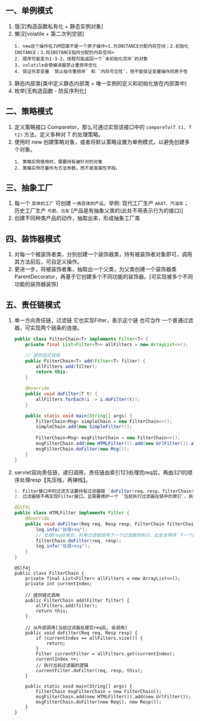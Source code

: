 ## 一、单例模式
1. 饿汉[构造函数私有化 + 静态实例对象]
2. 懒汉[volatile + 第二次判空锁]
	```
	1. new这个操作在JVM层面不是一个原子操作<1.为INSTANCE分配内存空间；2.初始化INSTANCE；3.将INSTANCE指向分配的内存空间>
	2. 顺序可能变为1-3-2，线程可能返回一个`未初始化完毕`的对象
	3. volatile会使编译器禁止重排序优化
	4. 保证共享变量 `禁止指令重排序` 和 `内存可见性`，但不能保证变量操作的原子性
	```
3. 静态内部类[类中定义静态内部类 + 唯一实例的定义和初始化放在内部类中]	
4. 枚举[无构造函数 - 防反序列化]

## 二、策略模式
1. 定义策略接口 Comparetor<T>，那么可通过实现该接口中的 `compareTo(T t1, T t2)` 方法，定义多种对 T 的处理策略。
2. 使用时 new 创建策略对象，或者将默认策略设置为单例模式，以避免创建多个对象。
	```
	1. 策略实例使用时，需要持有被针对的对象
	2. 策略实例尽量作为方法参数，而不是类属性字段。
	```
	
## 三、抽象工厂
1. 每一个 `具体的工厂` 可创建 `一族具体的产品`，举例: 现代工厂生产 `AK47、汽油车`；历史工厂生产 `弓箭、马车` [产品是有抽象父类的(此处不用表示行为的接口)]
2. 创建不同种类产品的动作，抽取出来，形成抽象工厂类

## 四、装饰器模式
1. 对每一个被装饰者类，分别创建一个装饰器类，持有被装饰者对象即可，调用其方法前后，可自定义操作。
2. 更进一步，将被装饰者集，抽取出一个父类，为父类创建一个装饰器类ParentDecorator，再基于它创建多个不同功能的装饰器。[可实现被多个不同功能的装饰器装饰]

## 五、责任链模式
1. 单一方向责任链，过滤链 它也实现Filter<T>，表示这个链 也可当作 一个普通过滤器，可实现两个链条的连接。
	```java
	public class FilterChain<T> implements Filter<T> {
		private final List<Filter<T>> allFilters = new ArrayList<>();
	
		// 提供链式调用
		public FilterChain<T> add(Filter<T> filter) {
			allFilters.add(filter);
			return this;
		}
	
		@Override
		public void doFilter(T t) {
			allFilters.forEach(i -> i.doFilter(t));
		}
	
		public static void main(String[] args) {
			FilterChain<Msg> simpleChain = new FilterChain<>();
			simpleChain.add(new SimpleFilter());
			
			FilterChain<Msg> msgFilterChain = new FilterChain<>();
			msgFilterChain.add(new HTMLFilter()).add(new UrlFilter()).add(simpleChain);
			msgFilterChain.doFilter(new Msg());
		}
	}
	```
2. servlet双向责任链，递归调用，责任链由索引123处理完req后，再由321的顺序处理resp【先压栈，再弹栈】。
	```java
	1. Filter接口中的过滤方法要持有过滤器链 `doFilter(req，resp，filterChain)`，通过`filterChain`去调用下一个链的doFilter方法。
	2. 过滤器链不再实现Filter接口，且需要维护一个 `当前执行过滤器在链中的索引`，执行完了就返回，没有执行完就取出来执行，并维护索引移动。
	```
	
	```java
	@Slf4j
	public class HTMLFilter implements Filter {
		@Override
		public void doFilter(Req req, Resp resp, FilterChain filterChain) {
			log.info("处理req");
			// 处理req结束后，利用过滤链调用下一个过滤器的执行，此处会等待`下一个过滤器执行结束`
			filterChain.doFilter(req, resp);
			log.info("处理resp");
		}
	}	
	```
	
	```
	@Slf4j
	public class FilterChain {
		private final List<Filter> allFilters = new ArrayList<>();
		private int currentIndex;
	
		// 提供链式调用
		public FilterChain add(Filter filter) {
			allFilters.add(filter);
			return this;
		}
	
		// 从外部调用[当前过滤器处理完req后, 会调用]
		public void doFilter(Req req, Resp resp) {
			if (currentIndex == allFilters.size()) {
				return;
			}
			Filter currentFilter = allFilters.get(currentIndex);
			currentIndex ++;
			// 执行当前过滤器的逻辑
			currentFilter.doFilter(req, resp, this);
		}
	
		public static void main(String[] args) {
			FilterChain msgFilterChain = new FilterChain();
			msgFilterChain.add(new HTMLFilter()).add(new UrlFilter());
			msgFilterChain.doFilter(new Req(), new Resp());
		}
	}
	```